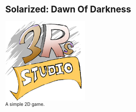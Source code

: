 # Solarized: Dawn Of Darkness
<img src="Solarized/Content/Textures/TeamLogo.png" style="width:50%;height:auto;"> <br>
A simple 2D game. 